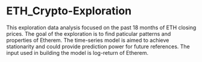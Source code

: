 # ETH_Crypto-Exploration

This exploration data analysis focused on the past 18 months of ETH closing prices. The goal of the exploration is to find paticular patterns and properties of Etherem. The time-series model is aimed to achieve stationarity and could provide prediction power for future references. The input used in building the model is log-return of Etherem.
